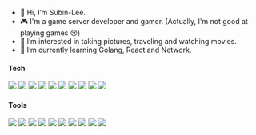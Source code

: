 - 👋 Hi, I’m Subin-Lee.
- 🎮 I'm a game server developer and gamer. (Actually, I'm not good at playing games 😢)
- 👀 I’m interested in taking pictures, traveling and watching movies.
- 🌱 I’m currently learning Golang, React and Network.

<!---
Lee-Binny/Lee-Binny is a ✨ special ✨ repository because its `README.md` (this file) appears on your GitHub profile.
You can click the Preview link to take a look at your changes.
--->

<h4>Tech</h4>
<p>
  <img src="https://img.shields.io/badge/Go-00ADD8?style=flat-square&logo=Go&logoColor=white"/>
  <img src="https://img.shields.io/badge/C-A8B9CC?style=flat-square&logo=C&logoColor=white"/>
  <img src="https://img.shields.io/badge/HTML5-E34F26?style=flat-square&logo=HTML5&logoColor=white"/>
  <img src="https://img.shields.io/badge/CSS3-157286?style=flat-square&logo=CSS3&logoColor=white"/>
  <img src="https://img.shields.io/badge/JavaScript-F7DF1E?style=flat-square&logo=JavaScript&logoColor=white"/>
  <img src="https://img.shields.io/badge/React-61DAFB?style=flat-square&logo=React&logoColor=white"/>
  <img src="https://img.shields.io/badge/Node.JS-339933?style=flat-square&logo=Node.JS&logoColor=white"/>
  <img src="https://img.shields.io/badge/PHP-777BB4?style=flat-square&logo=PHP&logoColor=white"/>
  <img src="https://img.shields.io/badge/Pug-AB6454?style=flat-square&logo=Pug&logoColor=white"/>
  <img src="https://img.shields.io/badge/MySQL-4479A1?style=flat-square&logo=MySQL&logoColor=white"/>
</p>

<h4>Tools</h4>
<p>
  <img src="https://img.shields.io/badge/Postman-FF6C37?style=flat-square&logo=Postman&logoColor=white"/>
  <img src="https://img.shields.io/badge/Jenkins-D24939?style=flat-square&logo=Jenkins&logoColor=white"/>
  <img src="https://img.shields.io/badge/Linux-FCC624?style=flat-square&logo=Linux&logoColor=white"/>
  <img src="https://img.shields.io/badge/Atom-66595C?style=flat-square&logo=Atom&logoColor=white"/>
  <img src="https://img.shields.io/badge/GitHub-181717?style=flat-square&logo=GitHub&logoColor=white"/>
  <img src="https://img.shields.io/badge/Sublime Text-FF9800?style=flat-square&logo=Sublime-Text&logoColor=white"/>
  <img src="https://img.shields.io/badge/IntelliJ-000000?style=flat-square&logo=IntelliJ-IDEA&logoColor=white"/>
  <img src="https://img.shields.io/badge/Visual Studio-5C2D91?style=flat-square&logo=Visual-Studio&logoColor=white"/>
  <img src="https://img.shields.io/badge/Visual Studio Code-007ACC?style=flat-square&logo=Visual-Studio-Code&logoColor=white"/>
  <img src="https://img.shields.io/badge/Potoshop-31ABFF?style=flat-square&logo=Adobe-Photoshop&logoColor=white"/>
</p>


